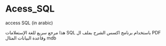 # Acess_SQL
access SQL (in arabic)

هذا مرجع سريع للغة الإستعلامات SQL باستخدام برنامج اكسس
الشرح بملف ال PDF وقاعدة البيانات المثال mdb
